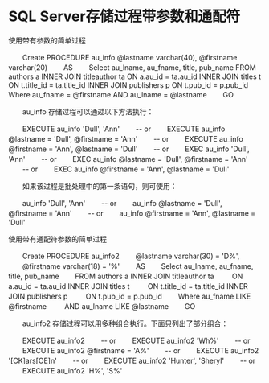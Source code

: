 # SQL Server存储过程带参数和通配符

使用带有参数的简单过程

　　Create PROCEDURE au_info
      @lastname varchar(40),
      @firstname varchar(20)
　　AS
　　Select au_lname, au_fname, title, pub_name
      FROM authors a INNER JOIN titleauthor ta
      ON a.au_id = ta.au_id INNER JOIN titles t
      ON t.title_id = ta.title_id INNER JOIN publishers p
      ON t.pub_id = p.pub_id
      Where  au_fname = @firstname
      AND au_lname = @lastname
　　GO

　　au_info 存储过程可以通过以下方法执行：

　　EXECUTE au_info 'Dull', 'Ann'
　　-- or
　　EXECUTE au_info @lastname = 'Dull', @firstname = 'Ann'
　　-- or
　　EXECUTE au_info @firstname = 'Ann', @lastname = 'Dull'
　　-- or
　　EXEC au_info 'Dull', 'Ann'
　　-- or
　　EXEC au_info @lastname = 'Dull', @firstname = 'Ann'
　　-- or
　　EXEC au_info @firstname = 'Ann', @lastname = 'Dull'

　　如果该过程是批处理中的第一条语句，则可使用：

　　au_info 'Dull', 'Ann'
　　-- or
　　au_info @lastname = 'Dull', @firstname = 'Ann'
　　-- or
　　au_info @firstname = 'Ann', @lastname = 'Dull'

 

使用带有通配符参数的简单过程

　　Create PROCEDURE au_info2
　　@lastname varchar(30) = 'D%',
　　@firstname varchar(18) = '%'
　　AS
　　Select au_lname, au_fname, title, pub_name
　　FROM authors a INNER JOIN titleauthor ta
　　   ON a.au_id = ta.au_id INNER JOIN titles t
　　   ON t.title_id = ta.title_id INNER JOIN publishers p
　　   ON t.pub_id = p.pub_id
　　Where au_fname LIKE @firstname
　　   AND au_lname LIKE @lastname
　　GO

　　au_info2 存储过程可以用多种组合执行。下面只列出了部分组合：

　　EXECUTE au_info2
　　-- or
　　EXECUTE au_info2 'Wh%'
　　-- or
　　EXECUTE au_info2 @firstname = 'A%'
　　-- or
　　EXECUTE au_info2 '[CK]ars[OE]n'
　　-- or
　　EXECUTE au_info2 'Hunter', 'Sheryl'
　　-- or
　　EXECUTE au_info2 'H%', 'S%'